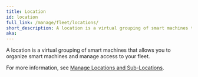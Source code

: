 ```yaml
---
title: Location
id: location
full_link: /manage/fleet/locations/
short_description: A location is a virtual grouping of smart machines that allows you to organize smart machines and manage access to your fleet.
aka:
---
```


A location is a virtual grouping of smart machines that allows you to organize smart machines and manage access to your fleet.

For more information, see [Manage Locations and Sub-Locations](/manage/fleet/locations/).
